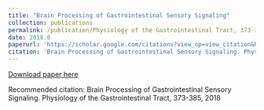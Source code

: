 ```yaml
---
title: "Brain Processing of Gastrointestinal Sensory Signaling"
collection: publications
permalink: /publication/Physiology of the Gastrointestinal Tract, 373-385, 2018-Brain Processing of Gastrointestinal Sensory Signaling
date: 2018.0
paperurl: 'https://scholar.google.com/citations?view_op=view_citation&hl=en&user=CVvowJAAAAAJ&pagesize=100&citation_for_view=CVvowJAAAAAJ:LkGwnXOMwfcC'
citation: 'Brain Processing of Gastrointestinal Sensory Signaling. Physiology of the Gastrointestinal Tract, 373-385, 2018'
---
```

[Download paper here](https://scholar.google.com/citations?view_op=view_citation&hl=en&user=CVvowJAAAAAJ&pagesize=100&citation_for_view=CVvowJAAAAAJ:LkGwnXOMwfcC)

Recommended citation: Brain Processing of Gastrointestinal Sensory Signaling. Physiology of the Gastrointestinal Tract, 373-385, 2018